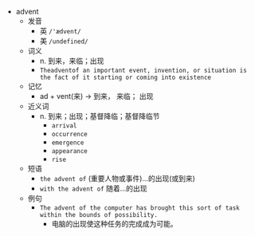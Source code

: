- advent
  - 发音
    - 英 `/'ædvent/`
    - 美 `/undefined/`
  - 词义
    - n. 到来，来临；出现
    - `Theadventof an important event, invention, or situation is the fact of it starting or coming into existence`
  - 记忆
    - ad + vent(来) → 到来， 来临； 出现
  - 近义词
    - n. 到来；出现；基督降临；基督降临节
      - `arrival`
      - `occurrence`
      - `emergence`
      - `appearance`
      - `rise`
  - 短语
    - `the advent of` (重要人物或事件)…的出现(或到来) 
    - `with the advent of` 随着…的出现 
  - 例句
    - `The advent of the computer has brought this sort of task within the bounds of possibility.`
      - 电脑的出现使这种任务的完成成为可能。

